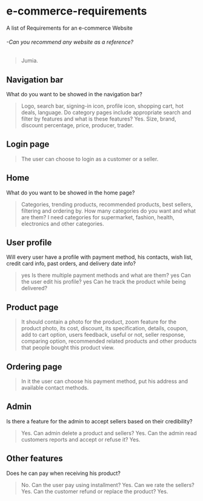 # e-commerce-requirements
A list of Requirements for an e-commerce Website
###### -Can you recommend any website as a reference?
> Jumia.

## Navigation bar
 What do you want to be showed in the navigation bar?
> Logo, search bar, signing-in icon, profile icon, shopping cart, hot deals, language.
 Do category pages include appropriate search and filter by features and what is these features?
> Yes. Size, brand, discount percentage, price, producer, trader.

## Login page
> The user can choose to login as a customer or a seller.

## Home
 What do you want to be showed in the home page?
> Categories, trending products, recommended products, best sellers, filtering and ordering by.
 How many categories do you want and what are them?
> I need categories for supermarket, fashion, health, electronics and other categories.

## User profile
 Will every user have a profile with payment method, his contacts, wish list, credit card info, past orders, and delivery date info?
> yes
 Is there multiple payment methods and what are them?
> yes
 Can the user edit his profile?
> yes
 Can he track the product while being delivered?

## Product page
> It should contain a photo for the product, zoom feature for the product photo, its cost, discount, its specification, details, coupon, add to cart option, users feedback, useful or not, seller response, comparing option, recommended related products and other products that people bought this product view.

## Ordering page
> In it the user can choose his payment method, put his address and available contact methods.

## Admin
 Is there a feature for the admin to accept sellers based on their credibility?
> Yes.
 Can admin delete a product and sellers?
> Yes.
 Can the admin read customers reports and accept or refuse it?
> Yes. 



## Other features
 Does he can pay when receiving his product?
> No.
 Can the user pay using installment?
> Yes.
 Can we rate the sellers?
> Yes.
 Can the customer refund or replace the product?
> Yes.
